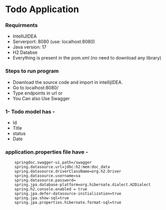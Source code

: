 # Todo Application
### Requirments
 * IntelliJIDEA
 * Serverport: 8080 (use: localhost:8080)
 * Java version: 17
 * H2 Databse
 * Everything is present in the pom.xml (no need to download any library)
 ### Steps to run program
 * Download the source code and import in intellijIDEA.
 * Go to localhost:8080/ 
 * Type endpoints in url or
 * You Can also Use Swagger 
 
### 1- Todo model has -
  * Id
  * Title
  * status
  * Date

### application.properties file have - 

        springdoc.swagger-ui.path=/swagger
        spring.datasource.url=jdbc:h2:mem:doc_data
        spring.datasource.driverClassName=org.h2.Driver
        spring.datasource.username=sa
        spring.datasource.password=
        spring.jpa.database-platform=org.hibernate.dialect.H2Dialect
        spring.h2.console.enabled = true
        spring.jpa.defer-datasource-initialization=true
        spring.jpa.show-sql=true
        spring.jpa.properties.hibernate.format-sql=true
 
 


